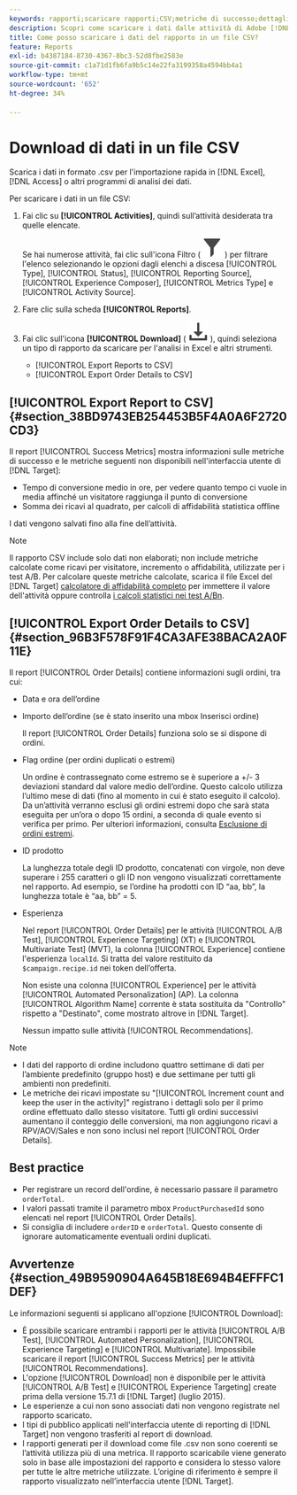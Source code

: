 ```yaml
---
keywords: rapporti;scaricare rapporti;CSV;metriche di successo;dettagli ordine
description: Scopri come scaricare i dati dalle attività di Adobe [!DNL Target]  in formato CVS per l’importazione rapida in Excel, Access o altri programmi di analisi dei dati.
title: Come posso scaricare i dati del rapporto in un file CSV?
feature: Reports
exl-id: b4387184-8730-4367-8bc3-52d8fbe2583e
source-git-commit: c1a71d1fb6fa9b5c14e22fa3199358a4594bb4a1
workflow-type: tm+mt
source-wordcount: '652'
ht-degree: 34%

---
```


# Download di dati in un file CSV

Scarica i dati in formato .csv per l&#39;importazione rapida in [!DNL Excel], [!DNL Access] o altri programmi di analisi dei dati.

Per scaricare i dati in un file CSV:

1. Fai clic su **[!UICONTROL Activities]**, quindi sull’attività desiderata tra quelle elencate.

   Se hai numerose attività, fai clic sull&#39;icona Filtro ( ![icona Filtro](/help/main/assets/icons/Filter.svg) ) per filtrare l&#39;elenco selezionando le opzioni dagli elenchi a discesa [!UICONTROL Type], [!UICONTROL Status], [!UICONTROL Reporting Source], [!UICONTROL Experience Composer], [!UICONTROL Metrics Type] e [!UICONTROL Activity Source].

1. Fare clic sulla scheda **[!UICONTROL Reports]**.
1. Fai clic sull&#39;icona **[!UICONTROL Download]** ( ![icona Scarica](/help/main/assets/icons/Download.svg) ), quindi seleziona un tipo di rapporto da scaricare per l&#39;analisi in Excel e altri strumenti.

   * [!UICONTROL Export Reports to CSV]
   * [!UICONTROL Export Order Details to CSV]

## [!UICONTROL Export Report to CSV] {#section_38BD9743EB254453B5F4A0A6F2720CD3}

Il report [!UICONTROL Success Metrics] mostra informazioni sulle metriche di successo e le metriche seguenti non disponibili nell&#39;interfaccia utente di [!DNL Target]:

* Tempo di conversione medio in ore, per vedere quanto tempo ci vuole in media affinché un visitatore raggiunga il punto di conversione
* Somma dei ricavi al quadrato, per calcoli di affidabilità statistica offline

I dati vengono salvati fino alla fine dell’attività.

>[!NOTE]
>
>Il rapporto CSV include solo dati non elaborati; non include metriche calcolate come ricavi per visitatore, incremento o affidabilità, utilizzate per i test A/B. Per calcolare queste metriche calcolate, scarica il file Excel del [!DNL Target] [calcolatore di affidabilità completo](/help/main/assets/complete_confidence_calculator.xlsx) per immettere il valore dell&#39;attività oppure controlla [i calcoli statistici nei test A/Bn](/help/main/c-reports/statistical-methodology/statistical-calculations.md).

## [!UICONTROL Export Order Details to CSV] {#section_96B3F578F91F4CA3AFE38BACA2A0F11E}

Il report [!UICONTROL Order Details] contiene informazioni sugli ordini, tra cui:

* Data e ora dell’ordine
* Importo dell’ordine (se è stato inserito una mbox Inserisci ordine)

  Il report [!UICONTROL Order Details] funziona solo se si dispone di ordini.

* Flag ordine (per ordini duplicati o estremi)

  Un ordine è contrassegnato come estremo se è superiore a +/- 3 deviazioni standard dal valore medio dell’ordine. Questo calcolo utilizza l’ultimo mese di dati (fino al momento in cui è stato eseguito il calcolo). Da un’attività verranno esclusi gli ordini estremi dopo che sarà stata eseguita per un’ora o dopo 15 ordini, a seconda di quale evento si verifica per primo. Per ulteriori informazioni, consulta [Esclusione di ordini estremi](/help/main/c-reports/c-report-settings/excluding-extreme-orders.md#task_2AE7743FFCDD466DAEEB720BE5F33DAA).

* ID prodotto

  La lunghezza totale degli ID prodotto, concatenati con virgole, non deve superare i 255 caratteri o gli ID non vengono visualizzati correttamente nel rapporto. Ad esempio, se l’ordine ha prodotti con ID “aa, bb”, la lunghezza totale è “aa, bb” = 5.

* Esperienza

  Nel report [!UICONTROL Order Details] per le attività [!UICONTROL A/B Test], [!UICONTROL Experience Targeting] (XT) e [!UICONTROL Multivariate Test] (MVT), la colonna [!UICONTROL Experience] contiene l&#39;esperienza `localId`. Si tratta del valore restituito da `$campaign.recipe.id` nei token dell’offerta.

  Non esiste una colonna [!UICONTROL Experience] per le attività [!UICONTROL Automated Personalization] (AP). La colonna [!UICONTROL Algorithm Name] corrente è stata sostituita da &quot;Controllo&quot; rispetto a &quot;Destinato&quot;, come mostrato altrove in [!DNL Target].

  Nessun impatto sulle attività [!UICONTROL Recommendations].

>[!NOTE]
>
>* I dati del rapporto di ordine includono quattro settimane di dati per l’ambiente predefinito (gruppo host) e due settimane per tutti gli ambienti non predefiniti.
>* Le metriche dei ricavi impostate su &quot;[!UICONTROL Increment count and keep the user in the activity]&quot; registrano i dettagli solo per il primo ordine effettuato dallo stesso visitatore. Tutti gli ordini successivi aumentano il conteggio delle conversioni, ma non aggiungono ricavi a RPV/AOV/Sales e non sono inclusi nel report [!UICONTROL Order Details].

## Best practice

* Per registrare un record dell&#39;ordine, è necessario passare il parametro `orderTotal`.
* I valori passati tramite il parametro mbox `ProductPurchasedId` sono elencati nel report [!UICONTROL Order Details].
* Si consiglia di includere `orderID` e `orderTotal`. Questo consente di ignorare automaticamente eventuali ordini duplicati.

## Avvertenze  {#section_49B9590904A645B18E694B4EFFFC1DEF}

Le informazioni seguenti si applicano all&#39;opzione [!UICONTROL Download]:

* È possibile scaricare entrambi i rapporti per le attività [!UICONTROL A/B Test], [!UICONTROL Automated Personalization], [!UICONTROL Experience Targeting] e [!UICONTROL Multivariate]. Impossibile scaricare il report [!UICONTROL Success Metrics] per le attività [!UICONTROL Recommendations].
* L&#39;opzione [!UICONTROL Download] non è disponibile per le attività [!UICONTROL A/B Test] e [!UICONTROL Experience Targeting] create prima della versione 15.7.1 di [!DNL Target] (luglio 2015).
* Le esperienze a cui non sono associati dati non vengono registrate nel rapporto scaricato.
* I tipi di pubblico applicati nell&#39;interfaccia utente di reporting di [!DNL Target] non vengono trasferiti al report di download.
* I rapporti generati per il download come file .csv non sono coerenti se l’attività utilizza più di una metrica. Il rapporto scaricabile viene generato solo in base alle impostazioni del rapporto e considera lo stesso valore per tutte le altre metriche utilizzate. L’origine di riferimento è sempre il rapporto visualizzato nell’interfaccia utente [!DNL Target].
